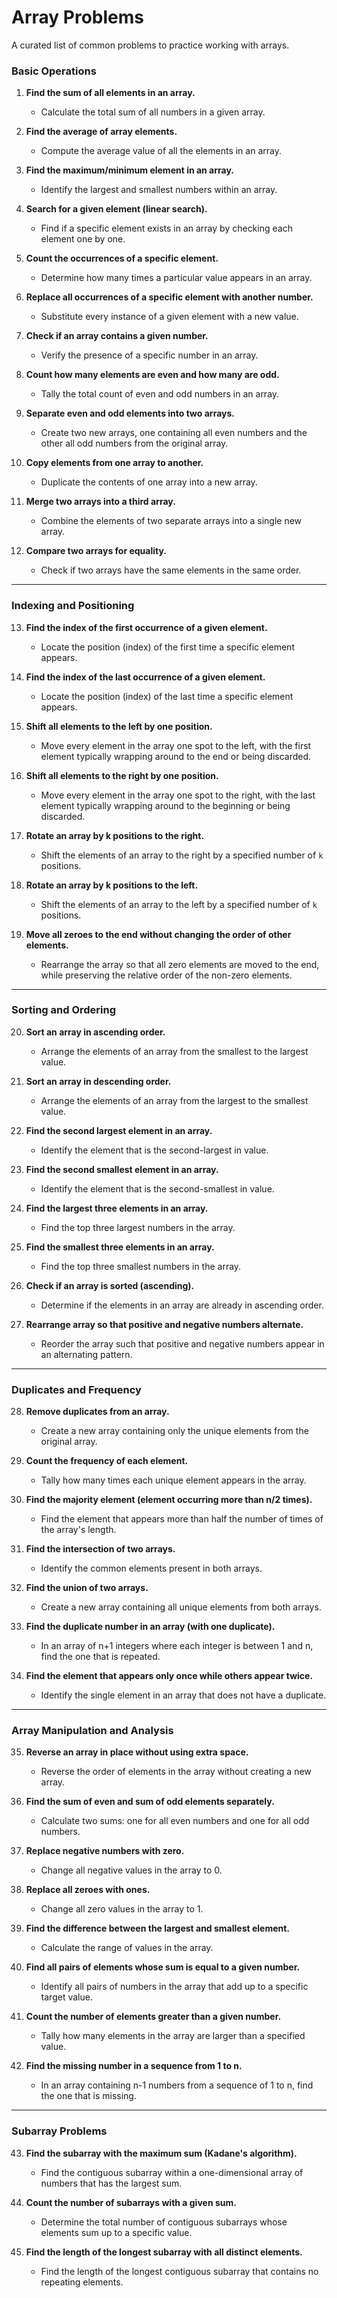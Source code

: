 # Array Problems

A curated list of common problems to practice working with arrays.

### Basic Operations

1.  **Find the sum of all elements in an array.**
    - Calculate the total sum of all numbers in a given array.

2.  **Find the average of array elements.**
    - Compute the average value of all the elements in an array.

3.  **Find the maximum/minimum element in an array.**
    - Identify the largest and smallest numbers within an array.

4.  **Search for a given element (linear search).**
    - Find if a specific element exists in an array by checking each element one by one.

5.  **Count the occurrences of a specific element.**
    - Determine how many times a particular value appears in an array.

6.  **Replace all occurrences of a specific element with another number.**
    - Substitute every instance of a given element with a new value.

7.  **Check if an array contains a given number.**
    - Verify the presence of a specific number in an array.

8.  **Count how many elements are even and how many are odd.**
    - Tally the total count of even and odd numbers in an array.

9.  **Separate even and odd elements into two arrays.**
    - Create two new arrays, one containing all even numbers and the other all odd numbers from the original array.

10. **Copy elements from one array to another.**
    - Duplicate the contents of one array into a new array.

11. **Merge two arrays into a third array.**
    - Combine the elements of two separate arrays into a single new array.

12. **Compare two arrays for equality.**
    - Check if two arrays have the same elements in the same order.

---

### Indexing and Positioning

13. **Find the index of the first occurrence of a given element.**
    - Locate the position (index) of the first time a specific element appears.

14. **Find the index of the last occurrence of a given element.**
    - Locate the position (index) of the last time a specific element appears.

15. **Shift all elements to the left by one position.**
    - Move every element in the array one spot to the left, with the first element typically wrapping around to the end or being discarded.

16. **Shift all elements to the right by one position.**
    - Move every element in the array one spot to the right, with the last element typically wrapping around to the beginning or being discarded.

17. **Rotate an array by k positions to the right.**
    - Shift the elements of an array to the right by a specified number of `k` positions.

18. **Rotate an array by k positions to the left.**
    - Shift the elements of an array to the left by a specified number of `k` positions.

19. **Move all zeroes to the end without changing the order of other elements.**
    - Rearrange the array so that all zero elements are moved to the end, while preserving the relative order of the non-zero elements.

---

### Sorting and Ordering

20. **Sort an array in ascending order.**
    - Arrange the elements of an array from the smallest to the largest value.

21. **Sort an array in descending order.**
    - Arrange the elements of an array from the largest to the smallest value.

22. **Find the second largest element in an array.**
    - Identify the element that is the second-largest in value.

23. **Find the second smallest element in an array.**
    - Identify the element that is the second-smallest in value.

24. **Find the largest three elements in an array.**
    - Find the top three largest numbers in the array.

25. **Find the smallest three elements in an array.**
    - Find the top three smallest numbers in the array.

26. **Check if an array is sorted (ascending).**
    - Determine if the elements in an array are already in ascending order.

27. **Rearrange array so that positive and negative numbers alternate.**
    - Reorder the array such that positive and negative numbers appear in an alternating pattern.

---

### Duplicates and Frequency

28. **Remove duplicates from an array.**
    - Create a new array containing only the unique elements from the original array.

29. **Count the frequency of each element.**
    - Tally how many times each unique element appears in the array.

30. **Find the majority element (element occurring more than n/2 times).**
    - Find the element that appears more than half the number of times of the array's length.

31. **Find the intersection of two arrays.**
    - Identify the common elements present in both arrays.

32. **Find the union of two arrays.**
    - Create a new array containing all unique elements from both arrays.

33. **Find the duplicate number in an array (with one duplicate).**
    - In an array of n+1 integers where each integer is between 1 and n, find the one that is repeated.

34. **Find the element that appears only once while others appear twice.**
    - Identify the single element in an array that does not have a duplicate.

---

### Array Manipulation and Analysis

35. **Reverse an array in place without using extra space.**
    - Reverse the order of elements in the array without creating a new array.

36. **Find the sum of even and sum of odd elements separately.**
    - Calculate two sums: one for all even numbers and one for all odd numbers.

37. **Replace negative numbers with zero.**
    - Change all negative values in the array to 0.

38. **Replace all zeroes with ones.**
    - Change all zero values in the array to 1.

39. **Find the difference between the largest and smallest element.**
    - Calculate the range of values in the array.

40. **Find all pairs of elements whose sum is equal to a given number.**
    - Identify all pairs of numbers in the array that add up to a specific target value.

41. **Count the number of elements greater than a given number.**
    - Tally how many elements in the array are larger than a specified value.

42. **Find the missing number in a sequence from 1 to n.**
    - In an array containing n-1 numbers from a sequence of 1 to n, find the one that is missing.

---

### Subarray Problems

43. **Find the subarray with the maximum sum (Kadane's algorithm).**
    - Find the contiguous subarray within a one-dimensional array of numbers that has the largest sum.

44. **Count the number of subarrays with a given sum.**
    - Determine the total number of contiguous subarrays whose elements sum up to a specific value.

45. **Find the length of the longest subarray with all distinct elements.**
    - Find the length of the longest contiguous subarray that contains no repeating elements.